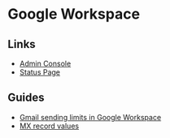 # Google Workspace

<!--
https://gsuite.google.com/products/gmail/
https://gsuite.google.com/products/admin/
-->

## Links

- [Admin Console](https://admin.google.com)
- [Status Page](https://google.com/appsstatus/dashboard)

## Guides

- [Gmail sending limits in Google Workspace](https://support.google.com/a/answer/166852)
- [MX record values](https://support.google.com/a/answer/174125?hl=en)
